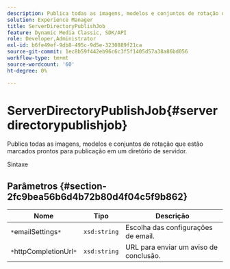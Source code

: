```yaml
---
description: Publica todas as imagens, modelos e conjuntos de rotação que estão marcados prontos para publicação em um diretório de servidor.
solution: Experience Manager
title: ServerDirectoryPublishJob
feature: Dynamic Media Classic, SDK/API
role: Developer,Administrator
exl-id: b6fe49ef-9db8-495c-9d5e-3230889f21ca
source-git-commit: 1ec8b59f442eb96c6c3f5f1405d57a38a86bd056
workflow-type: tm+mt
source-wordcount: '60'
ht-degree: 0%

---
```


# ServerDirectoryPublishJob{#serverdirectorypublishjob}

Publica todas as imagens, modelos e conjuntos de rotação que estão marcados prontos para publicação em um diretório de servidor.

Sintaxe

## Parâmetros {#section-2fc9bea56b6d4b72b80d4f04c5f9b862}

| Nome | Tipo | Descrição |
|---|---|---|
| `*`emailSettings`*` | `xsd:string` | Escolha das configurações de email. |
| `*`httpCompletionUrl`*` | `xsd:string` | URL para enviar um aviso de conclusão. |
